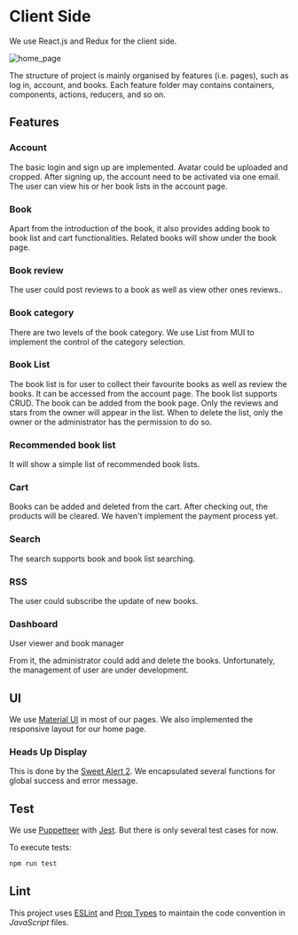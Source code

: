 # Client Side
We use React.js and Redux for the client side.


![home_page](https://i.loli.net/2018/10/19/5bc9a534cd8f7.png)


The structure of project is mainly organised by  features (i.e. pages), such as log in, account, and books.
Each feature folder may contains containers, components, actions, reducers, and so on.
## Features
### Account
The basic login and sign up are implemented. Avatar could be uploaded and cropped. After signing up, the account need to be activated via one email.
The user can view his or her book lists in the account page.
### Book
Apart from the introduction of the book, it also provides adding book to book list and cart functionalities.
Related books will show under the book page.
### Book review
The user could post reviews to a book as well as view other ones reviews..
### Book category
There are two levels of the book category. We use List from MUI to implement the control of the category selection.
### Book List
The book list is for user to collect their favourite books as well as review the books. It can be accessed from the account page.
The book list supports CRUD. The book can be added from the book page. Only the reviews and stars from the owner will appear in the list. When to delete the list, only the owner or the administrator has the permission to do so.
### Recommended book list
It will show a simple list of recommended book lists.
### Cart
Books can be added and deleted from the cart. After checking out, the products will be cleared. We haven't implement the payment process yet.
### Search
The search supports book and book list searching.
### RSS
The user could subscribe the update of new books.
### Dashboard
User viewer and book manager

From it, the administrator could add and delete the books. Unfortunately, the management of user are under development.
## UI
We use [Material UI](https://material-ui.com/) in most of our pages.
We also implemented the responsive layout for our home page.
### Heads Up Display
This is done by the [Sweet Alert 2](https://sweetalert2.github.io/#usage). We encapsulated several functions for global success and error message.
## Test
We use [Puppetteer](https://github.com/GoogleChrome/puppeteer/) with [Jest](https://jestjs.io/). But there is only several test cases for now.

To execute tests:

```bash
npm run test
```
## Lint
This project uses [ESLint](http://eslint.org) and [Prop Types](https://github.com/facebook/prop-types) to maintain the code convention in *JavaScript* files.
